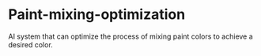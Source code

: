 # Paint-mixing-optimization
AI system that can optimize the process of mixing paint colors to achieve a desired color.
